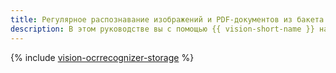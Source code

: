 ```yaml
---
title: Регулярное распознавание изображений и PDF-документов из бакета {{ objstorage-short-name }}
description: В этом руководстве вы с помощью {{ vision-short-name }} настроите автоматическое распознавание изображений и PDF-документов, регулярно загружаемых в бакет {{ objstorage-short-name }}.
---
```


{% include [vision-ocrrecognizer-storage](../../_tutorials/ml-ai/vision-ocrrecognizer-storage.md) %}
